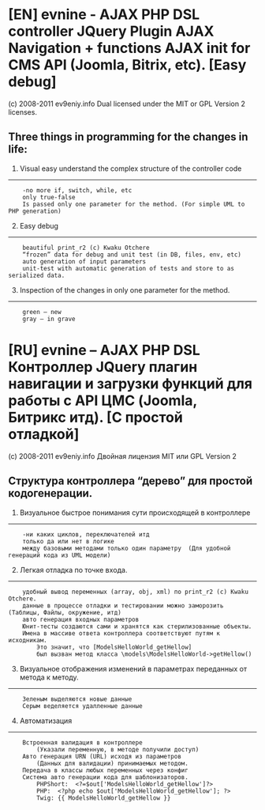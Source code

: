[EN] evnine - AJAX PHP DSL controller JQuery Plugin AJAX Navigation + functions AJAX init for CMS API (Joomla, Bitrix, etc). [Easy debug]
================================
(c) 2008-2011 ev9eniy.info 
Dual licensed under the MIT or GPL Version 2 licenses.

Three things in programming for the changes in life:
----
1.	Visual easy understand the complex structure of the controller code 
----
		-no more if, switch, while, etc
		only true-false
		Is passed only one parameter for the method. (For simple UML to PHP generation)

2.	Easy debug 
----
		beautiful print_r2 (c) Kwaku Otchere 
		“frozen” data for debug and unit test (in DB, files, env, etc)
		auto generation of input parameters
		unit-test with automatic generation of tests and store to as serialized data.

3.	Inspection of the changes in only one parameter for the method.
----
		green – new 
		gray – in grave

[RU] evnine – AJAX PHP DSL Контроллер JQuery плагин навигации и загрузки функций  для работы с API ЦМС (Joomla, Битрикс итд). [С простой отладкой]
================================
(c) 2008-2011 ev9eniy.info
Двойная лицензия MIT или GPL Version 2

Структура контроллера “дерево” для простой кодогенерации.
----
1.	Визуальное быстрое понимания сути происходящей в контроллере
----
		-ни каких циклов, переключателей итд
		только да или нет в логике
		между базовыми методами только один параметру  (Для удобной генераций кода из UML модели) 

2.	Легкая отладка по точке вxода.
----
		удобный вывод переменных (array, obj, xml) по print_r2 (c) Kwaku Otchere.
		данные в процессе отладки и тестировании можно заморозить (Таблицы, Файлы, окружение, итд)
		авто генерация входных параметров 
		Юнит-тесты создаются сами и хранятся как стерилизованные объекты.
		Имена в массиве ответа контроллера соответствуют путям к исходникам.
			Это значит, что [ModelsHelloWorld_getHellow]
			был вызван метод класса \models\ModelsHelloWorld->getHellow()

3.	Визуальное отображения изменений в параметрах переданных от метода к методу.
----
		Зеленым выделяются новые данные
		Серым веделяется удалленные данные

4.  Автоматизация
----
		Встроенная валидация в контроллере 
			(Указали переменную, в методе получили доступ)
		Авто генерация URN (URL) исxодя из параметров 
			(Данныx для валидации) принимаемыx методом.
		Передача в классы любыx переменныx через конфиг
		Система авто генерации кода для шаблонизаторов.
			PHPShort:  <?=$out['ModelsHelloWorld_getHellow']?> 
			PHP:  <?php echo $out['ModelsHelloWorld_getHellow']; ?>
			Twig: {{ ModelsHelloWorld_getHellow }} 			